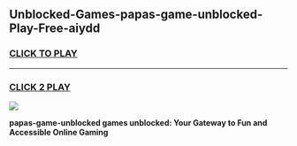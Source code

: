 
## Unblocked-Games-papas-game-unblocked-Play-Free-aiydd
<h3>
<a href="https://premium76.site?title=papas-game-unblocked&ref=09A">CLICK TO PLAY</a></h3>
<hr>

<h3>
<a href="https://premium76.site?title=papas-game-unblocked&ref=09A">CLICK 2 PLAY</a>
  
</h3>

<a href="https://premium76.site?title=papas-game-unblocked&ref=09A"><img src="https://clearcache.store/games.png"></a>


**papas-game-unblocked games unblocked: Your Gateway to Fun and Accessible Online Gaming**
